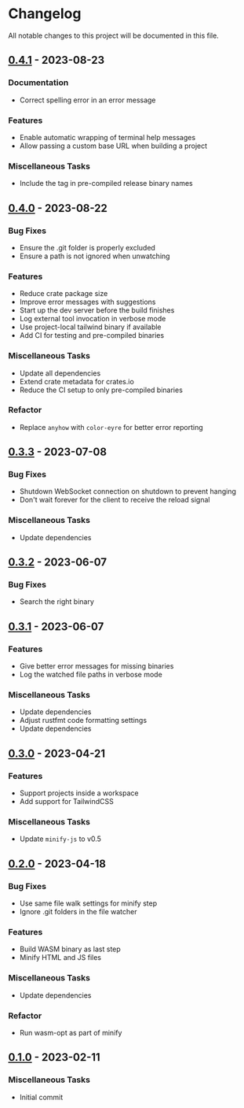 # Changelog

All notable changes to this project will be documented in this file.

## [0.4.1] - 2023-08-23

### Documentation

- Correct spelling error in an error message

### Features

- Enable automatic wrapping of terminal help messages
- Allow passing a custom base URL when building a project

### Miscellaneous Tasks

- Include the tag in pre-compiled release binary names

[0.4.1]: https://github.com/dnaka91/wazzup/compare/v0.4.0...v0.4.1

## [0.4.0] - 2023-08-22

### Bug Fixes

- Ensure the .git folder is properly excluded
- Ensure a path is not ignored when unwatching

### Features

- Reduce crate package size
- Improve error messages with suggestions
- Start up the dev server before the build finishes
- Log external tool invocation in verbose mode
- Use project-local tailwind binary if available
- Add CI for testing and pre-compiled binaries

### Miscellaneous Tasks

- Update all dependencies
- Extend crate metadata for crates.io
- Reduce the CI setup to only pre-compiled binaries

### Refactor

- Replace `anyhow` with `color-eyre` for better error reporting

[0.4.0]: https://github.com/dnaka91/wazzup/compare/v0.3.3...v0.4.0

## [0.3.3] - 2023-07-08

### Bug Fixes

- Shutdown WebSocket connection on shutdown to prevent hanging
- Don't wait forever for the client to receive the reload signal

### Miscellaneous Tasks

- Update dependencies

[0.3.3]: https://github.com/dnaka91/wazzup/compare/v0.3.2...v0.3.3

## [0.3.2] - 2023-06-07

### Bug Fixes

- Search the right binary

[0.3.2]: https://github.com/dnaka91/wazzup/compare/v0.3.1...v0.3.2

## [0.3.1] - 2023-06-07

### Features

- Give better error messages for missing binaries
- Log the watched file paths in verbose mode

### Miscellaneous Tasks

- Update dependencies
- Adjust rustfmt code formatting settings
- Update dependencies

[0.3.1]: https://github.com/dnaka91/wazzup/compare/v0.3.0...v0.3.1

## [0.3.0] - 2023-04-21

### Features

- Support projects inside a workspace
- Add support for TailwindCSS

### Miscellaneous Tasks

- Update `minify-js` to v0.5

[0.3.0]: https://github.com/dnaka91/wazzup/compare/v0.2.0...v0.3.0

## [0.2.0] - 2023-04-18

### Bug Fixes

- Use same file walk settings for minify step
- Ignore .git folders in the file watcher

### Features

- Build WASM binary as last step
- Minify HTML and JS files

### Miscellaneous Tasks

- Update dependencies

### Refactor

- Run wasm-opt as part of minify

[0.2.0]: https://github.com/dnaka91/wazzup/compare/v0.1.0...v0.2.0

## [0.1.0] - 2023-02-11

### Miscellaneous Tasks

- Initial commit

[0.1.0]: https://github.com/dnaka91/wazzup/releases/tag/v0.1.0

<!-- generated by git-cliff -->
